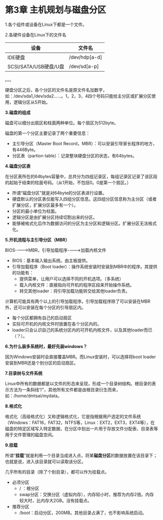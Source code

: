 # 第3章 主机规划与磁盘分区

1.各个组件或设备在Linux下都是一个文件。

2.各硬件设备在Linux下的文件名

| 设备                 | 文件名           |
| ------------------ | ------------- |
| IDE硬盘              | /dev/hdp[a-d] |
| SCSI/SATA/USB硬盘/U盘 | /dev/sd[a-p]  |
。。。

硬盘分区之后，各个分区的文件名是原文件名加数字，如：/dev/sda1,/dev/sda2……。1，2，3，4四个号码只能给主分区或扩展分区使用，逻辑分区从5开始。

**3.磁盘的组成**

磁盘可以细分出扇区和柱面两种单位。每个扇区为512byte。

磁盘的第一个分区主要记录了两个重要信息：

* 主引导分区（Master Boot Record，MBR）：可以安装引导家长程序的地方，有446Byte。
* 分区表（partion table）：记录整块硬盘分区的状态，有64bytes。

**4.磁盘分区表**

在分区表所在的64bytes容量中，总共分为四组记录区，每组记录区记录了该区段的起始于结束的柱面号码。（从1开始，不包括0。0是第一个扇区。）

* 所谓“磁盘分区”就是对64byte的分区表进行设置。
* 硬盘默认的分区表仅能写入四组分区信息。这四组分区信息称为主分区（或者扩展分区，扩展分区最多有一个）。
* 分区的最小单位为柱面。
* 逻辑分区是由扩展分区持续切割出来的分区。
* 能够被格式化后作为数据访问的分区为主分区和逻辑分区。扩展分区无法格式化。

**5.开机流程与主引导分区（MBR）**

BIOS---->MBR，引导加载程序---->加载内核文件

* BIOS：基本输入输出系统。由主板提供。
* 引导加载程序（Boot loader）：操作系统安装时安装到MBR中的程序。其提供的功能有：
  * 提供菜单，让用户可以选择不同的开机选项。（多系统）
  * 载入内核文件：直接指向可开机的程序区段来开始操作系统。
  * 转交其他loader：将引导加载功能转交给其他loader负责。

计算机可能具有两个以上的引导加载程序。引导加载程序除了可以安装在MBR外，还可以安装在每个分区的引导扇区内。

* 每个分区都拥有自己的启动扇区
* 实际可开机的内核文件时放置在各个分区内的。
* loader只会认识自己的系统分区内的可开机内核文件，以及其他loader而已（？）。

**6.为什么装多系统时，最好先装windows？**

因为Windows安装时会直接覆盖MBR。而Linux安装时，可以选择将boot loader安装到MBR还是个别分区的启动扇区。

**7.目录树与文件系统**

Linux中所有的数据都是以文件的形态来呈现，形成一个目录树结构。根目录的表示方法为一条斜线“/”，其他所有文件都是由根目录衍生而来，如：/home/dmtsai/mydata。

**8.格式化**

格式化（高级格式化）又称逻辑格式化，它是指根据用户选定的文件系统（Windows：FAT16，FAT32，NTFS等，Linux：EXT2，EXT3，EXT4等），在磁盘的特定区域写入特定数据，在分区中划出一片用于存放文件分配表、目录表等用于文件管理的磁盘空间。

**9.挂载**

所谓“**挂载**”就是利用一个目录当成进入点，将某**磁盘分区**的数据放置在该目录下；也就是说，进入该目录就可以读取该分区。

几乎所有的目录（除了个别目录），都可以作为挂载点。

* 必须分区
  * / ：根分区
  * swap分区：交换分区（虚拟内存），内存较小时，推荐为内存2倍。内存较大时，比内存大2GB。没有挂载点。
* 推荐分区
  * /boot：启动分区，200MB。其他目录占满了，也不影响系统启动。



